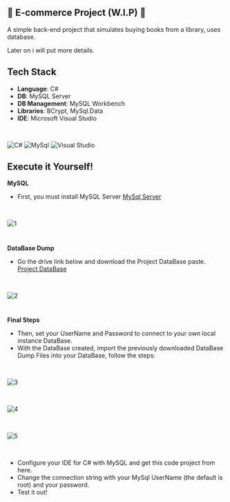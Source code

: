 ## 🚧 E-commerce Project (W.I.P) 🚧

A simple back-end project that simulates buying books from a library, uses database. 

Later on i will put more details.

## Tech Stack
- **Language**: C#
- **DB**: MySQL Server
- **DB Management**: MySQL Workbench
- **Libraries**: BCrypt, MySql.Data
- **IDE**: Microsoft Visual Studio
  
<!-- Linha Invisível -->
<p>&nbsp;</p>

![C#](https://img.shields.io/badge/c%23-%23239120.svg?style=for-the-badge&logo=c#&logoColor=white) ![MySql](https://img.shields.io/badge/MySQL-005C84?style=for-the-badge&logo=mysql&logoColor=white) ![Visual Studio](https://img.shields.io/badge/Visual%20Studio-5C2D91?style=for-the-badge&logo=visual-studio&logoColor=white)


## Execute it Yourself!
**MySQL**

- First, you must install MySQL Server [MySql Server](https://dev.mysql.com/downloads/installer/)

<!-- Linha Invisível -->
<p>&nbsp;</p>
  
![1](https://github.com/user-attachments/assets/40d7bb8d-f8d6-4116-b69b-030f8e6a9f8f)

#
**DataBase Dump**
- Go the drive link below and download the Project DataBase paste.
[Project DataBase](https://drive.google.com/drive/folders/1HyHmKIfZkCQx7OtY1NZkVEmKH8us9IQJ?usp=sharing)

<!-- Linha Invisível -->
<p>&nbsp;</p>

![2](https://github.com/user-attachments/assets/18933a8f-67dd-4a64-ba6a-53b58a03b014)


#
**Final Steps**


- Then, set your UserName and Password to connect to your own local instance DataBase.
- With the DataBase created, import the previously downloaded DataBase Dump Files into your DataBase, follow the steps:

<!-- Linha Invisível -->
<p>&nbsp;</p>

![3](https://github.com/user-attachments/assets/7b65d946-84c6-47f6-9483-f1247d463e54)

<!-- Linha Invisível -->
<p>&nbsp;</p>

![4](https://github.com/user-attachments/assets/7824e9a4-8f32-40c6-a644-f904ad937d5e)

<!-- Linha Invisível -->
<p>&nbsp;</p>

![5](https://github.com/user-attachments/assets/675404f6-4c4d-47c5-81b1-7055010bccdb)

<!-- Linha Invisível -->
<p>&nbsp;</p>

- Configure your IDE for C# with MySQL and get this code project from here.
- Change the connection string with your MySql UserName (the default is root) and your password.
- Test it out!






